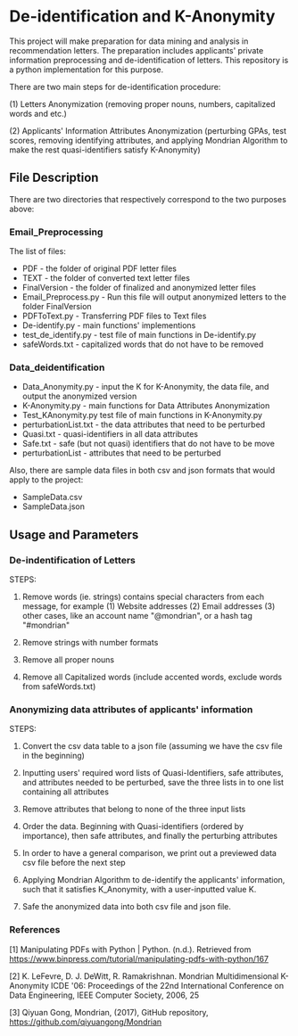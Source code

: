 # De-identification and K-Anonymity
This project will make preparation for data mining and analysis in recommendation letters. The preparation includes applicants' private information preprocessing and de-identification of letters. This repository is a python implementation for this purpose. 

There are two main steps for de-identification procedure:

(1) Letters Anonymization (removing proper nouns, numbers, capitalized words and etc.)

(2) Applicants' Information Attributes Anonymization (perturbing GPAs, test scores, removing identifying attributes, and applying Mondrian Algorithm to make the rest quasi-identifiers satisfy K-Anonymity)

## File Description
There are two directories that respectively correspond to the two purposes above:
### Email_Preprocessing
The list of files:
* PDF - the folder of original PDF letter files
* TEXT - the folder of converted text letter files
* FinalVersion -  the folder of finalized and anonymized letter files
* Email_Preprocess.py - Run this file will output anonymized letters to the folder FinalVersion
* PDFToText.py - Transferring PDF files to Text files
* De-identify.py - main functions' implementions
* test_de_identify.py - test file of main functions in De-identify.py
* safeWords.txt - capitalized words that do not have to be removed

### Data_deidentification
* Data_Anonymity.py - input the K for K-Anonymity, the data file, and output the anonymized version
* K-Anonymity.py - main functions for Data Attributes Anonymization
* Test_KAnonymity.py test file of main functions in K-Anonymity.py
* perturbationList.txt -  the data attributes that need to be perturbed
* Quasi.txt - quasi-identifiers in all data attributes
* Safe.txt  - safe (but not quasi) identifiers that do not have to be move
* perturbationList -  attributes that need to be perturbed

Also, there are sample data files in both csv and json formats that would apply to the project:
* SampleData.csv 
* SampleData.json
## Usage and Parameters

### De-indentification of Letters

STEPS:
    
1. Remove words (ie. strings) contains special characters from each message, for example
  (1) Website addresses 
  (2) Email addresses
  (3) other cases, like an account name "@mondrian", or a hash tag "#mondrian"
  
2. Remove strings with number formats

3. Remove all proper nouns

4. Remove all Capitalized words (include accented words, exclude words from safeWords.txt)
  
  
### Anonymizing data attributes of applicants' information

STEPS:

1. Convert the csv data table to a json file (assuming we have the csv file in the beginning)

2. Inputting users' required word lists of Quasi-Identifiers, safe attributes, and attributes 
needed to be perturbed, save the three lists in to one list containing all attributes

3. Remove attributes that belong to none of the three input lists

4. Order the data. Beginning with Quasi-identifiers (ordered by importance), then safe 
attributes, and finally the perturbing attributes 

5. In order to have a general comparison, we print out a previewed data csv file before the 
next step

6. Applying Mondrian Algorithm to de-identify the applicants' information, such that it 
satisfies K_Anonymity, with a user-inputted value K.

7. Safe the anonymized data into both csv file and json file.







### References

[1] Manipulating PDFs with Python | Python. (n.d.). Retrieved from https://www.binpress.com/tutorial/manipulating-pdfs-with-python/167

[2] K. LeFevre, D. J. DeWitt, R. Ramakrishnan. Mondrian Multidimensional K-Anonymity ICDE '06: Proceedings of the 22nd International Conference on Data Engineering, IEEE Computer Society, 2006, 25

[3] Qiyuan Gong, Mondrian, (2017), GitHub repository, https://github.com/qiyuangong/Mondrian
